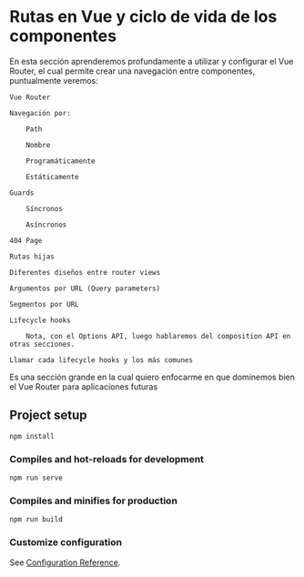 # Rutas en Vue y ciclo de vida de los componentes

En esta sección aprenderemos profundamente a utilizar y configurar el Vue Router, el cual permite crear una navegación entre componentes, puntualmente veremos:

    Vue Router

    Navegación por:

        Path

        Nombre

        Programáticamente

        Estáticamente

    Guards

        Síncronos

        Asíncronos

    404 Page

    Rutas hijas

    Diferentes diseños entre router views

    Argumentos por URL (Query parameters)

    Segmentos por URL

    Lifecycle hooks

        Nota, con el Options API, luego hablaremos del composition API en otras secciones.

    Llamar cada lifecycle hooks y los más comunes

Es una sección grande en la cual quiero enfocarme en que dominemos bien el Vue Router para aplicaciones futuras

## Project setup
```
npm install
```

### Compiles and hot-reloads for development
```
npm run serve
```

### Compiles and minifies for production
```
npm run build
```

### Customize configuration
See [Configuration Reference](https://cli.vuejs.org/config/).
